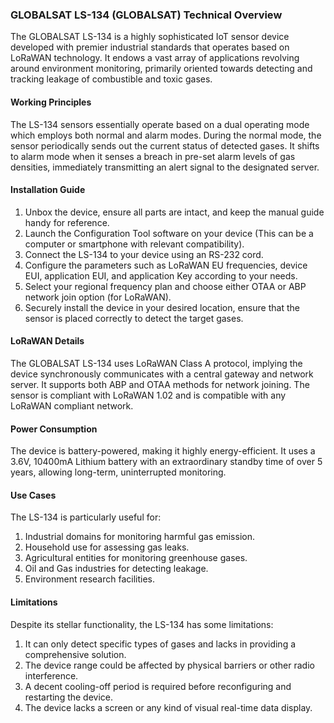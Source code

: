 ### GLOBALSAT LS-134 (GLOBALSAT) Technical Overview 

The GLOBALSAT LS-134 is a highly sophisticated IoT sensor device developed with premier industrial standards that operates based on LoRaWAN technology. It endows a vast array of applications revolving around environment monitoring, primarily oriented towards detecting and tracking leakage of combustible and toxic gases.

#### Working Principles

The LS-134 sensors essentially operate based on a dual operating mode which employs both normal and alarm modes. During the normal mode, the sensor periodically sends out the current status of detected gases. It shifts to alarm mode when it senses a breach in pre-set alarm levels of gas densities, immediately transmitting an alert signal to the designated server.

#### Installation Guide

1. Unbox the device, ensure all parts are intact, and keep the manual guide handy for reference.
2. Launch the Configuration Tool software on your device (This can be a computer or smartphone with relevant compatibility).
3. Connect the LS-134 to your device using an RS-232 cord.
4. Configure the parameters such as LoRaWAN EU frequencies, device EUI, application EUI, and application Key according to your needs.
5. Select your regional frequency plan and choose either OTAA or ABP network join option (for LoRaWAN).
6. Securely install the device in your desired location, ensure that the sensor is placed correctly to detect the target gases.

#### LoRaWAN Details

The GLOBALSAT LS-134 uses LoRaWAN Class A protocol, implying the device synchronously communicates with a central gateway and network server. It supports both ABP and OTAA methods for network joining. The sensor is compliant with LoRaWAN 1.02 and is compatible with any LoRaWAN compliant network.

#### Power Consumption

The device is battery-powered, making it highly energy-efficient. It uses a 3.6V, 10400mA Lithium battery with an extraordinary standby time of over 5 years, allowing long-term, uninterrupted monitoring.

#### Use Cases

The LS-134 is particularly useful for:

1. Industrial domains for monitoring harmful gas emission.
2. Household use for assessing gas leaks.
3. Agricultural entities for monitoring greenhouse gases.
4. Oil and Gas industries for detecting leakage.
5. Environment research facilities.

#### Limitations

Despite its stellar functionality, the LS-134 has some limitations:

1. It can only detect specific types of gases and lacks in providing a comprehensive solution.
2. The device range could be affected by physical barriers or other radio interference.
3. A decent cooling-off period is required before reconfiguring and restarting the device.
4. The device lacks a screen or any kind of visual real-time data display.